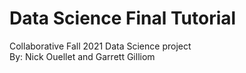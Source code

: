 # Data Science Final Tutorial #
Collaborative Fall 2021 Data Science project
<br>
By: Nick Ouellet and Garrett Gilliom

